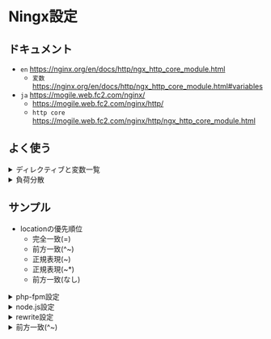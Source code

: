 # Ningx設定
## ドキュメント
- `en` https://nginx.org/en/docs/http/ngx_http_core_module.html
  - `変数` https://nginx.org/en/docs/http/ngx_http_core_module.html#variables
- `ja` https://mogile.web.fc2.com/nginx/
  - https://mogile.web.fc2.com/nginx/http/
  - `http core` https://mogile.web.fc2.com/nginx/http/ngx_http_core_module.html

## よく使う
<details><summary>ディレクティブと変数一覧</summary>

- http
- server
- listen
- server_name
- root
- index
- location
  - try_files
  - rewrite
  - fastcgi
  - fastcgi_pass
  - fastcgi_index
  - fastcgi_param
    - include fastcgi_params
- 変数 https://nginx.org/en/docs/http/ngx_http_core_module.html#variables
  - $document_root
  - $fastcgi_script_name
  - $request_filename
</details>

<details><summary>負荷分散</summary>

- 負荷分散方式
  - 静的分散方式
    - `ラウンドロビン(round robin)` 分散対象サーバに均等にリクエストを振り分ける方式
    - `静的な重み付きラウンドロビン`
  - 動的分散方式
    - `least connected`
- Nginxの負荷分散方式
  - `Round robin`: `proxy_pass`
  - `Least connected`: `upstream`
    - `ip-hash` `sticky`, `persistent`: 同じクライアントからのリクエストを同じサーバーに送る
    - `weight` 重み付けロードバランサー
    - `in-band` ヘルスチェック
</details>


## サンプル
- locationの優先順位
  - 完全一致(=)
  - 前方一致(^~)
  - 正規表現(~)
  - 正規表現(~*)
  - 前方一致(なし)

<details><summary>php-fpm設定</summary>

```
index index.php index.html;

location / {
    try_files $uri $uri/ /index.php$is_args$args;
}

location ~ \.php$ {
    try_files $uri @to_phpfile;

    fastcgi_pass php8.2-fpm:9000;
    fastcgi_index index.php;
    fastcgi_param SCRIPT_FILENAME $document_root$fastcgi_script_name;
    fastcgi_param FUEL_ENV local;
    include fastcgi_params;
}

location @to_phpfile { rewrite ^(.+)\.php$ $1 last; }
```
</details>

<details><summary>node.js設定</summary>

```
location / {
    # websocketを使う場合の設定
    proxy_http_version 1.1;
    proxy_set_header Upgrade $http_upgrade;
    proxy_set_header Connection "upgrade";
    proxy_read_timeout 600;

    proxy_set_header Host $host;
    proxy_set_header X-Real-IP $remote_addr;
    proxy_set_header X-Forwarded-Host $host;
    proxy_set_header X-Forwarded-Server $host;
    proxy_set_header X-Forwarded-For $proxy_add_x_forwarded_for;
    proxy_pass http://node:3000/;
}
```
</details>

<details><summary>rewrite設定</summary>

```
index index.php index.html;

# 拡張子がhtmlの場合、ファイルが見つからない場合htmlフォルダ配下で探す
location ~ \.html$ {
  try_files $uri @to_static_html;
}
location @to_static_html {
  rewrite ^(^.+)\.(.+)$ /html/$1.$2 last;
}

# 拡張子がhtmlの場合、ファイルが見つからない場合htmlフォルダ配下で探す
location ~ \.(jpg|jpeg|png|js|css)$ {
  try_files $uri @to_static_res;
}
location @to_static_res {
  rewrite ^(^.+)\.(.+)$ /res/$1.$2 last;
}
```
</details>

<details><summary>前方一致(^~)</summary>

```
# 先頭が/common/の場合、html/commonを参照
location ^~ /common/ {
    alias /var/www/html/code/php/site-1/public/html/common/;
}
# 先頭が/static/の場合、html/staticを参照
location ^~ /static/ {
    root /var/www/html/code/php/site-1/public/html;
}
```
</details>
